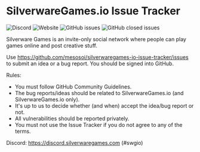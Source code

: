 # SilverwareGames.io Issue Tracker

![Discord](https://img.shields.io/discord/502237118953947137)
![Website](https://img.shields.io/website?url=https%3A%2F%2Fsilverwaregames.io)
![GitHub issues](https://img.shields.io/github/issues-raw/mesosoi/silverwaregames-io-issue-tracker)
![GitHub closed issues](https://img.shields.io/github/issues-closed-raw/mesosoi/silverwaregames-io-issue-tracker)

Silverware Games is an invite-only social network where people can play games online and post creative stuff.

Use https://github.com/mesosoi/silverwaregames-io-issue-tracker/issues to submit an idea or a bug report. You should be signed into GitHub.

Rules:
* You must follow GitHub Community Guidelines.
* The bug reports/ideas should be related to SilverwareGames.io (and SilverwareGames.io only).
* It's up to us to decide whether (and when) accept the idea/bug report or not.
* All vulnerabilities should be reported privately.
* You must not use the Issue Tracker if you do not agree to any of the terms.

Discord: https://discord.silverwaregames.com (#swgio)
